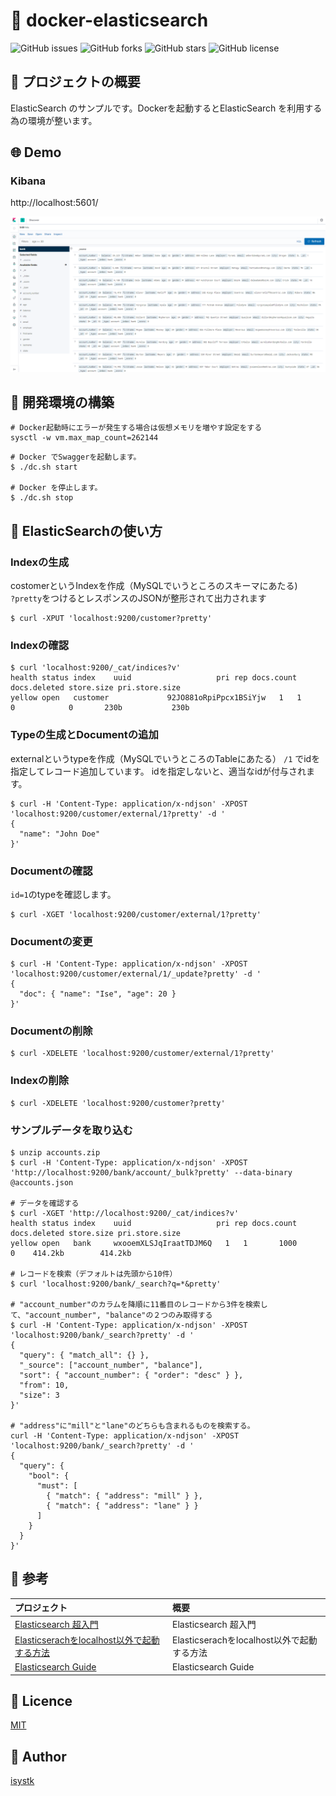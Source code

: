 🌙 docker-elasticsearch
====

![GitHub issues](https://img.shields.io/github/issues/isystk/docker-elasticsearch)
![GitHub forks](https://img.shields.io/github/forks/isystk/docker-elasticsearch)
![GitHub stars](https://img.shields.io/github/stars/isystk/docker-elasticsearch)
![GitHub license](https://img.shields.io/github/license/isystk/docker-elasticsearch)

## 📗 プロジェクトの概要

ElasticSearch のサンプルです。Dockerを起動するとElasticSearch を利用する為の環境が整います。

## 🌐 Demo

### Kibana
http://localhost:5601/

![Kibana](./kibana.png "Kibana")


## 🔧 開発環境の構築

```
# Docker起動時にエラーが発生する場合は仮想メモリを増やす設定をする
sysctl -w vm.max_map_count=262144
```

```
# Docker でSwaggerを起動します。
$ ./dc.sh start

# Docker を停止します。
$ ./dc.sh stop
```

## 💬 ElasticSearchの使い方

### Indexの生成
costomerというIndexを作成（MySQLでいうところのスキーマにあたる)<br>
`?pretty`をつけるとレスポンスのJSONが整形されて出力されます
```
$ curl -XPUT 'localhost:9200/customer?pretty'
```

### Indexの確認
```
$ curl 'localhost:9200/_cat/indices?v'
health status index    uuid                   pri rep docs.count docs.deleted store.size pri.store.size
yellow open   customer             92JO881oRpiPpcx1BSiYjw   1   1          0            0       230b           230b
```

### Typeの生成とDocumentの追加
externalというtypeを作成（MySQLでいうところのTableにあたる）
`/1` でidを指定してレコード追加しています。
idを指定しないと、適当なidが付与されます。
```
$ curl -H 'Content-Type: application/x-ndjson' -XPOST 'localhost:9200/customer/external/1?pretty' -d '
{
  "name": "John Doe"
}'
```

### Documentの確認
`id=1`のtypeを確認します。
```
$ curl -XGET 'localhost:9200/customer/external/1?pretty'
```

### Documentの変更
```
$ curl -H 'Content-Type: application/x-ndjson' -XPOST 'localhost:9200/customer/external/1/_update?pretty' -d '
{
  "doc": { "name": "Ise", "age": 20 }
}'
```

### Documentの削除
```
$ curl -XDELETE 'localhost:9200/customer/external/1?pretty'
```

### Indexの削除
```
$ curl -XDELETE 'localhost:9200/customer?pretty'
```

### サンプルデータを取り込む
```
$ unzip accounts.zip
$ curl -H 'Content-Type: application/x-ndjson' -XPOST 'http://localhost:9200/bank/account/_bulk?pretty' --data-binary @accounts.json

# データを確認する
$ curl -XGET 'http://localhost:9200/_cat/indices?v'
health status index    uuid                   pri rep docs.count docs.deleted store.size pri.store.size
yellow open   bank     wxooemXLSJqIraatTDJM6Q   1   1       1000            0    414.2kb        414.2kb

# レコードを検索（デフォルトは先頭から10件）
$ curl 'localhost:9200/bank/_search?q=*&pretty'

# "account_number"のカラムを降順に11番目のレコードから3件を検索して、"account_number", "balance"の２つのみ取得する
$ curl -H 'Content-Type: application/x-ndjson' -XPOST 'localhost:9200/bank/_search?pretty' -d '
{
  "query": { "match_all": {} },
  "_source": ["account_number", "balance"],
  "sort": { "account_number": { "order": "desc" } },
  "from": 10,
  "size": 3
}'

# "address"に"mill"と"lane"のどちらも含まれるものを検索する。
curl -H 'Content-Type: application/x-ndjson' -XPOST 'localhost:9200/bank/_search?pretty' -d '
{
  "query": {
    "bool": {
      "must": [
        { "match": { "address": "mill" } },
        { "match": { "address": "lane" } }
      ]
    }
  }
}'

```



## 🎨 参考

| プロジェクト| 概要|
| :---------------------------------------| :-------------------------------|
| [Elasticsearch 超入門](https://qiita.com/bbbks9/items/7695262be0befb94897f)| Elasticsearch 超入門|
| [Elasticserachをlocalhost以外で起動する方法](https://qiita.com/TomatoCastle/items/12474753aa8b002db9ca)| Elasticserachをlocalhost以外で起動する方法|
| [Elasticsearch Guide](https://www.elastic.co/guide/en/elasticsearch/reference/current/index.html)| Elasticsearch Guide|


## 🎫 Licence

[MIT](https://github.com/isystk/docker-elasticsearch/blob/master/LICENSE)

## 👀 Author

[isystk](https://github.com/isystk)


